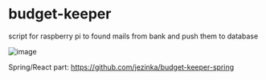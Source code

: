 # budget-keeper
script for raspberry pi to found mails from bank and push them to database

![image](https://user-images.githubusercontent.com/6199108/219314101-a35f8896-3c4f-46c1-90f9-e3853474ed2a.png)

Spring/React part: https://github.com/jezinka/budget-keeper-spring
